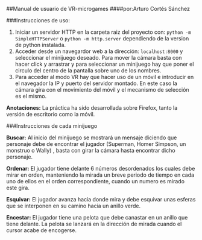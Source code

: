 ##Manual de usuario de VR-microgames
####por:Arturo Cortés Sánchez

###Instrucciones de uso:
1. Iniciar un servidor HTTP en la carpeta raiz del proyecto con: `python -m SimpleHTTPServer` o `python -m http.server` dependiendo de la version de python instalada.
2. Acceder desde un navegardor web a la dirección: `localhost:8000`  y seleccionar el minijuego deseado. Para mover la cámara basta con hacer click y arrastrar y para seleccionar un minijuego hay que poner el circulo del centro de la pantalla sobre uno de los nombres.
3. Para acceder al modo VR hay que hacer uso de un móvil e introducir en el navegador la IP y puerto del servidor montado. En este caso la cámara gira con el movimiento del móvil y el mecanismo de selección es el mismo.

**Anotaciones:**
La práctica ha sido desarrollada sobre Firefox, tanto la versión de escritorio como la móvil.

###Instrucciones de cada minijuego

**Buscar:**
Al inicio del minijuego se mostrará un mensaje diciendo que personaje debe de encontrar el jugador (Superman, Homer Simpson, un monstruo o Wally) , basta con girar la cámara hasta encontrar dicho personaje.

**Ordenar:**
El jugador tiene delante 6 números desordenados los cuales debe mirar en orden, manteniendo la mirada un breve periodo de tiempo en cada uno de ellos en el orden correspondiente, cuando un numero es mirado este gira. 

**Esquivar:**
El jugador avanza hacia donde mira y debe esquivar unas esferas que se interponen en su camino hacia un anillo verde.

**Encestar:**
El jugador tiene una pelota que debe canastar en un anillo que tiene delante. La pelota se lanzará en la dirección de mirada cuando el cursor acabe de encogerse. 

